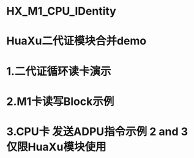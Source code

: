 # HX_M1_CPU_IDentity
# HuaXu二代证模块合并demo
# 1.二代证循环读卡演示
# 2.M1卡读写Block示例
# 3.CPU卡 发送ADPU指令示例 2 and 3 仅限HuaXu模块使用  
